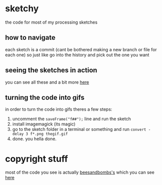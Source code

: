 sketchy
=======

the code for most of my processing sketches

how to navigate
---------------

each sketch is a commit (cant be bothered making a new branch or file for each one) so just like go into the history and pick out the one you want

seeing the sketches in action
-----------------------------

you can see all these and a bit more [here](http://oannablue.tumblr.com/tagged/processing)

turning the code into gifs
--------------------------

in order to turn the code into gifs theres a few steps:

1. uncomment the `saveFrame("f##");` line and run the sketch
2. install imagemagick (its magic)
3. go to the sketch folder in a terminal or something and run `convert -delay 3 f*.png thegif.gif`
4. done. you hella done.

copyright stuff
===============

most of the code you see is actually [beesandbombs's](http://beesandbombs.tumblr.com/) which you can see [here](https://gist.github.com/anonymous/7200880)
